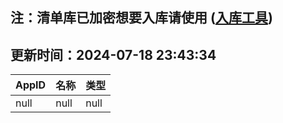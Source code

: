 ## 注：清单库已加密想要入库请使用 ([入库工具](https://github.com/BlankTMing/ManifestAutoUpdate/releases))

## 更新时间：2024-07-18 23:43:34
| AppID | 名称 | 类型  |
| :-------------------- | :----------------------------- | :----------- |
| null | null| null |
